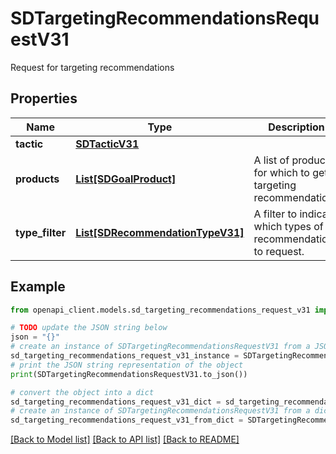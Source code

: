 # SDTargetingRecommendationsRequestV31

Request for targeting recommendations

## Properties

Name | Type | Description | Notes
------------ | ------------- | ------------- | -------------
**tactic** | [**SDTacticV31**](SDTacticV31.md) |  | 
**products** | [**List[SDGoalProduct]**](SDGoalProduct.md) | A list of products for which to get targeting recommendations | 
**type_filter** | [**List[SDRecommendationTypeV31]**](SDRecommendationTypeV31.md) | A filter to indicate which types of recommendations to request. | 

## Example

```python
from openapi_client.models.sd_targeting_recommendations_request_v31 import SDTargetingRecommendationsRequestV31

# TODO update the JSON string below
json = "{}"
# create an instance of SDTargetingRecommendationsRequestV31 from a JSON string
sd_targeting_recommendations_request_v31_instance = SDTargetingRecommendationsRequestV31.from_json(json)
# print the JSON string representation of the object
print(SDTargetingRecommendationsRequestV31.to_json())

# convert the object into a dict
sd_targeting_recommendations_request_v31_dict = sd_targeting_recommendations_request_v31_instance.to_dict()
# create an instance of SDTargetingRecommendationsRequestV31 from a dict
sd_targeting_recommendations_request_v31_from_dict = SDTargetingRecommendationsRequestV31.from_dict(sd_targeting_recommendations_request_v31_dict)
```
[[Back to Model list]](../README.md#documentation-for-models) [[Back to API list]](../README.md#documentation-for-api-endpoints) [[Back to README]](../README.md)


